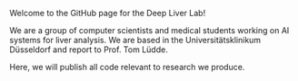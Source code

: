 Welcome to the GitHub page for the Deep Liver Lab!

We are a group of computer scientists and medical students working on AI systems for liver analysis. We are based in the Universitätsklinikum Düsseldorf and report to Prof. Tom Lüdde.

Here, we will publish all code relevant to research we produce.
